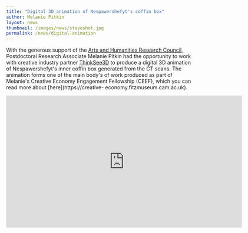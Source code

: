 ```yaml
---
title: "Digital 3D animation of Nespawershefyt's coffin box"
author: Melanie Pitkin
layout: news
thumbnail: /images/news/steveshot.jpg
permalink: /news/digital-animation
---
```

With the generous support of the [Arts and Humanities Research Council](https://ahrc.ukri.org), Postdoctoral Research Associate Melanie
Pitkin had the opportunity to work with creative industry partner [ThinkSee3D](https://www.thinksee3d.com) to produce a digital 3D 
animation of Nespawershefyt's inner coffin box generated from the CT scans. The animation forms one of the main body's of work produced as 
part of Melanie's Creative Economy Engagement Fellowship (CEEF), which you can read more about [here](https://creative-
economy.fitzmuseum.cam.ac.uk).

<iframe src="https://player.vimeo.com/video/356279697" width="640" height="360" frameborder="0" allow="autoplay; fullscreen" allowfullscreen></iframe>
